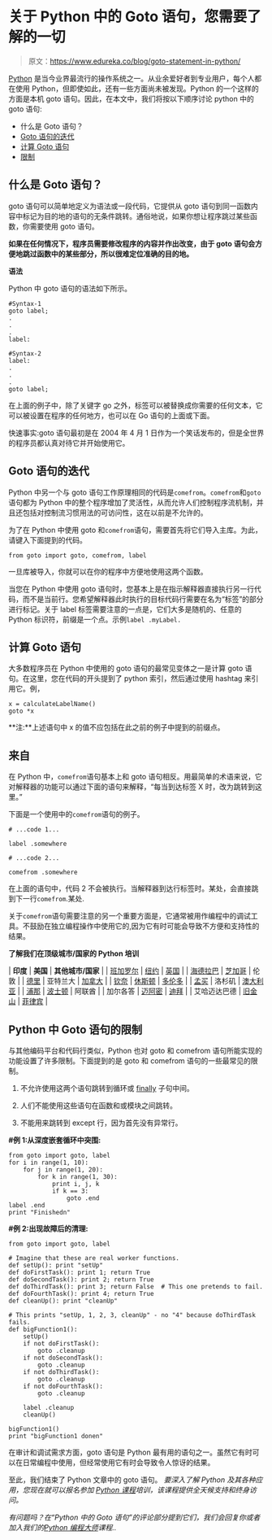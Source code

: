 # 关于 Python 中的 Goto 语句，您需要了解的一切

> 原文：<https://www.edureka.co/blog/goto-statement-in-python/>

[Python](https://www.edureka.co/blog/python-tutorial/) 是当今业界最流行的操作系统之一。从业余爱好者到专业用户，每个人都在使用 Python，但即使如此，还有一些方面尚未被发现。Python 的一个这样的方面是本机 goto 语句。因此，在本文中，我们将按以下顺序讨论 python 中的 goto 语句:

*   什么是 Goto 语句？
*   [Goto 语句的迭代](#iterations)
*   [计算 Goto 语句](#computed)
*   [限制](#restrictions)

## 什么是 Goto 语句？

goto 语句可以简单地定义为语法或一段代码，它提供从 goto 语句到同一函数内容中标记为目的地的语句的无条件跳转。通俗地说，如果你想让程序跳过某些函数，你需要使用 goto 语句。

**如果在任何情况下，程序员需要修改程序的内容并作出改变，由于 goto 语句会方便地跳过函数中的某些部分，所以很难定位准确的目的地。**

**语法**

Python 中 goto 语句的语法如下所示。

```
#Syntax-1
goto label;
.
.
.
label:

#Syntax-2
label:
.
.
.
goto label;
```

在上面的例子中，除了关键字 go 之外，标签可以被替换成你需要的任何文本，它可以被设置在程序的任何地方，也可以在 Go 语句的上面或下面。

快速事实:goto 语句最初是在 2004 年 4 月 1 日作为一个笑话发布的，但是全世界的程序员都认真对待它并开始使用它。

## **Goto 语句的迭代**

Python 中另一个与 goto 语句工作原理相同的代码是`comefrom`。`comefrom`和`goto`语句都为 Python 中的整个程序增加了灵活性，从而允许人们控制程序流机制，并且还包括对控制流习惯用法的可访问性，这在以前是不允许的。

为了在 Python 中使用 goto 和`comefrom`语句，需要首先将它们导入主库。为此，请键入下面提到的代码。

`from goto import goto, comefrom, label`

一旦库被导入，你就可以在你的程序中方便地使用这两个函数。

当您在 Python 中使用 goto 语句时，您基本上是在指示解释器直接执行另一行代码，而不是当前行。您希望解释器此时执行的目标代码行需要在名为“标签”的部分进行标记。关于 label 标签需要注意的一点是，它们大多是随机的、任意的 Python 标识符，前缀是一个点。示例`label .myLabel.`

## **计算 Goto 语句**

大多数程序员在 Python 中使用的 goto 语句的最常见变体之一是计算 goto 语句。在这里，您在代码的开头提到了 python 索引，然后通过使用 hashtag 来引用它。例，

```
x = calculateLabelName()
goto *x
```

**注:**上述语句中 x 的值不应包括在此之前的例子中提到的前缀点。

## **来自**

在 Python 中，`comefrom`语句基本上和 goto 语句相反。用最简单的术语来说，它对解释器的功能可以通过下面的语句来解释，“每当到达标签 X 时，改为跳转到这里。”

下面是一个使用中的`comefrom`语句的例子。

`# ...code 1...`

`label .somewhere`

`# ...code 2...`

`comefrom .somewhere`

在上面的语句中，代码 2 不会被执行。当解释器到达行标签时。某处，会直接跳到下一行`comefrom`.某处.

关于`comefrom`语句需要注意的另一个重要方面是，它通常被用作编程中的调试工具。不鼓励在独立编程操作中使用它的,因为它有时可能会导致不方便和支持性的结果。

**了解我们在顶级城市/国家的 Python 培训**

| **印度** | **美国** | **其他城市/国家** |
| [班加罗尔](https://www.edureka.co/python-programming-certification-training-bangalore) | [纽约](https://www.edureka.co/python-programming-certification-training-new-york-city) | [英国](https://www.edureka.co/python-programming-certification-training-uk) |
| [海德拉巴](https://www.edureka.co/python-programming-certification-training-hyderabad) | [芝加哥](https://www.edureka.co/python-programming-certification-training-chicago) | 伦敦 |
| [德里](https://www.edureka.co/python-programming-certification-training-delhi) | 亚特兰大 | [加拿大](https://www.edureka.co/python-programming-certification-training-canada) |
| [钦奈](https://www.edureka.co/python-programming-certification-training-chennai) | [休斯顿](https://www.edureka.co/python-programming-certification-training-houston) | [多伦多](https://www.edureka.co/python-programming-certification-training-toronto) |
| [孟买](https://www.edureka.co/python-programming-certification-training-mumbai) | 洛杉矶 | [澳大利亚](https://www.edureka.co/python-programming-certification-training-australia) |
| [浦那](https://www.edureka.co/python-programming-certification-training-pune) | [波士顿](https://www.edureka.co/python-programming-certification-training-boston) | 阿联酋 |
| 加尔各答 | [迈阿密](https://www.edureka.co/python-programming-certification-training-miami) | [迪拜](https://www.edureka.co/python-programming-certification-training-dubai) |
| 艾哈迈达巴德 | [旧金山](https://www.edureka.co/python-programming-certification-training-san-francisco) | [菲律宾](https://www.edureka.co/python-programming-certification-training-philippines) |

## **Python 中 Goto 语句的限制**

与其他编码平台和代码行类似，Python 也对 goto 和 comefrom 语句所能实现的功能设置了许多限制。下面提到的是 goto 和 comefrom 语句的一些最常见的限制。

1.  不允许使用这两个语句跳转到循环或 [finally](https://www.edureka.co/blog/final-finally-and-finalize-in-java/) 子句中间。

2.  人们不能使用这些语句在函数和或模块之间跳转。

3.  不能用来跳转到 except 行，因为首先没有异常行。

**#例 1:从深度嵌套循环中突围:**

```
from goto import goto, label
for i in range(1, 10):
    for j in range(1, 20):
        for k in range(1, 30):
            print i, j, k
            if k == 3:
                goto .end
label .end
print "Finishedn"
```

**#例 2:出现故障后的清理:**

```
from goto import goto, label

# Imagine that these are real worker functions.
def setUp(): print "setUp"
def doFirstTask(): print 1; return True
def doSecondTask(): print 2; return True
def doThirdTask(): print 3; return False  # This one pretends to fail.
def doFourthTask(): print 4; return True
def cleanUp(): print "cleanUp"

# This prints "setUp, 1, 2, 3, cleanUp" - no "4" because doThirdTask fails.
def bigFunction1():
    setUp()
    if not doFirstTask():
        goto .cleanup
    if not doSecondTask():
        goto .cleanup
    if not doThirdTask():
        goto .cleanup
    if not doFourthTask():
        goto .cleanup

    label .cleanup
    cleanUp()

bigFunction1()
print "bigFunction1 donen"
```

在审计和调试需求方面，goto 语句是 Python 最有用的语句之一。虽然它有时可以在日常编程中使用，但经常使用它有时会导致令人惊讶的结果。

至此，我们结束了 Python 文章中的 goto 语句。 *要深入了解 Python 及其各种应用，您现在就可以报名参加 [Python 课程](https://www.edureka.co/python-programming-certification-training)培训，该课程提供全天候支持和终身访问。*

*有问题吗？在“Python 中的 Goto 语句”的评论部分提到它们，我们会回复你或者加入我们的[Python 编程大师](https://www.edureka.co/masters-program/python-developer-training)课程..*